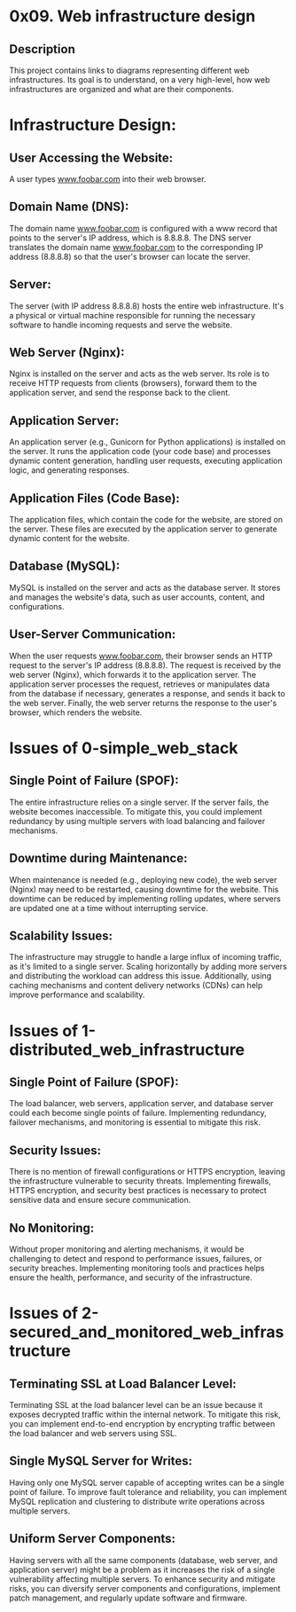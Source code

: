 # 0x09. Web infrastructure design

## Description

This project contains links to diagrams representing different web infrastructures.
Its goal is to understand, on a very high-level, how web infrastructures are organized and what are their components.

# Infrastructure Design:

## User Accessing the Website:
A user types www.foobar.com into their web browser.

## Domain Name (DNS):
The domain name www.foobar.com is configured with a www record that points to the server's IP address, which is 8.8.8.8.
The DNS server translates the domain name www.foobar.com to the corresponding IP address (8.8.8.8) so that the user's browser can locate the server.

## Server:
The server (with IP address 8.8.8.8) hosts the entire web infrastructure.
It's a physical or virtual machine responsible for running the necessary software to handle incoming requests and serve the website.

## Web Server (Nginx):
Nginx is installed on the server and acts as the web server.
Its role is to receive HTTP requests from clients (browsers), forward them to the application server, and send the response back to the client.

## Application Server:
An application server (e.g., Gunicorn for Python applications) is installed on the server.
It runs the application code (your code base) and processes dynamic content generation, handling user requests, executing application logic, and generating responses.

## Application Files (Code Base):
The application files, which contain the code for the website, are stored on the server.
These files are executed by the application server to generate dynamic content for the website.

## Database (MySQL):
MySQL is installed on the server and acts as the database server.
It stores and manages the website's data, such as user accounts, content, and configurations.

## User-Server Communication:
When the user requests www.foobar.com, their browser sends an HTTP request to the server's IP address (8.8.8.8).
The request is received by the web server (Nginx), which forwards it to the application server.
The application server processes the request, retrieves or manipulates data from the database if necessary, generates a response, and sends it back to the web server.
Finally, the web server returns the response to the user's browser, which renders the website.

# Issues of 0-simple_web_stack
## Single Point of Failure (SPOF):
The entire infrastructure relies on a single server. If the server fails, the website becomes inaccessible.
To mitigate this, you could implement redundancy by using multiple servers with load balancing and failover mechanisms.

## Downtime during Maintenance:
When maintenance is needed (e.g., deploying new code), the web server (Nginx) may need to be restarted, causing downtime for the website.
This downtime can be reduced by implementing rolling updates, where servers are updated one at a time without interrupting service.

## Scalability Issues:
The infrastructure may struggle to handle a large influx of incoming traffic, as it's limited to a single server.
Scaling horizontally by adding more servers and distributing the workload can address this issue. Additionally, using caching mechanisms and content delivery networks (CDNs) can help improve performance and scalability.

# Issues of 1-distributed_web_infrastructure
## Single Point of Failure (SPOF):
The load balancer, web servers, application server, and database server could each become single points of failure.
Implementing redundancy, failover mechanisms, and monitoring is essential to mitigate this risk.

## Security Issues:
There is no mention of firewall configurations or HTTPS encryption, leaving the infrastructure vulnerable to security threats.
Implementing firewalls, HTTPS encryption, and security best practices is necessary to protect sensitive data and ensure secure communication.

## No Monitoring:
Without proper monitoring and alerting mechanisms, it would be challenging to detect and respond to performance issues, failures, or security breaches.
Implementing monitoring tools and practices helps ensure the health, performance, and security of the infrastructure.

# Issues of 2-secured_and_monitored_web_infrastructure
## Terminating SSL at Load Balancer Level:
Terminating SSL at the load balancer level can be an issue because it exposes decrypted traffic within the internal network.
To mitigate this risk, you can implement end-to-end encryption by encrypting traffic between the load balancer and web servers using SSL.

## Single MySQL Server for Writes:
Having only one MySQL server capable of accepting writes can be a single point of failure.
To improve fault tolerance and reliability, you can implement MySQL replication and clustering to distribute write operations across multiple servers.

## Uniform Server Components:
Having servers with all the same components (database, web server, and application server) might be a problem as it increases the risk of a single vulnerability affecting multiple servers.
To enhance security and mitigate risks, you can diversify server components and configurations, implement patch management, and regularly update software and firmware.
